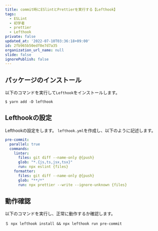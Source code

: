```yaml
---
title: commit時にESlintとPrettierを実行する【Lefthook】
tags:
  - ESLint
  - 初学者
  - prettier
  - Lefthook
private: false
updated_at: '2022-07-10T03:36:18+09:00'
id: 2fb965b50edf0e7d7a35
organization_url_name: null
slide: false
ignorePublish: false
---
```

## パッケージのインストール
以下のコマンドを実行して`Lefthook`をインストールします。
```:ターミナル
$ yarn add -D lefthook
```

## Lefthookの設定
Lefthookの設定をします。
`lefthook.yml`を作成し、以下のように記述します。
```lefthook.yml
pre-commit:
  parallel: true
  commands:
    linter:
      files: git diff --name-only @{push}
      glob: "*.{js,ts,jsx,tsx}"
      run: npx eslint {files}
    formatter:
      files: git diff --name-only @{push}
      glob: "**/*"
      run: npx prettier --write --ignore-unknown {files}
```

## 動作確認
以下のコマンドを実行し、正常に動作するか確認します。
```:ターミナル
＄ npx lefthook install && npx lefthook run pre-commit
```
